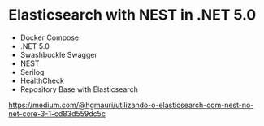 # Elasticsearch with NEST in .NET 5.0
- Docker Compose
- .NET 5.0
- Swashbuckle Swagger
- NEST
- Serilog
- HealthCheck
- Repository Base with Elasticsearch

https://medium.com/@hgmauri/utilizando-o-elasticsearch-com-nest-no-net-core-3-1-cd83d559dc5c
